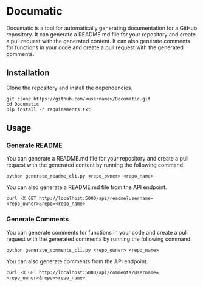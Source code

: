 
# Documatic

Documatic is a tool for automatically generating documentation for a GitHub repository. It can generate a README.md file for your repository and create a pull request with the generated content. It can also generate comments for functions in your code and create a pull request with the generated comments.

## Installation

Clone the repository and install the dependencies.

```
git clone https://github.com/<username>/Documatic.git
cd Documatic
pip install -r requirements.txt
```

## Usage

### Generate README

You can generate a README.md file for your repository and create a pull request with the generated content by running the following command.

```
python generate_readme_cli.py <repo_owner> <repo_name>
```

You can also generate a README.md file from the API endpoint.

```
curl -X GET http://localhost:5000/api/readme?username=<repo_owner>&repo=<repo_name>
```

### Generate Comments

You can generate comments for functions in your code and create a pull request with the generated comments by running the following command.

```
python generate_comments_cli.py <repo_owner> <repo_name>
```

You can also generate comments from the API endpoint.

```
curl -X GET http://localhost:5000/api/comments?username=<repo_owner>&repo=<repo_name>
```